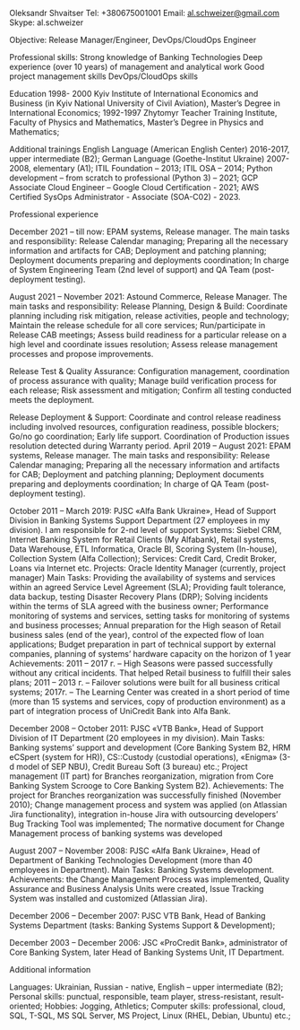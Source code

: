 Oleksandr Shvaitser
Tel: +380675001001
Email: al.schweizer@gmail.com
Skype: al.schweizer

Objective: 
Release Manager/Engineer, DevOps/CloudOps Engineer 

Professional skills:
Strong knowledge of Banking Technologies
Deep experience (over 10 years) of management and analytical work
Good project management skills
DevOps/CloudOps skills

Education
1998- 2000 Kyiv Institute of International Economics and Business (in Kyiv National University of Civil Aviation), Master’s Degree in International Economics;
1992-1997  Zhytomyr Teacher Training Institute, Faculty of Physics and Mathematics, Master’s Degree in Physics and Mathematics;

Additional trainings
English Language (American English Center) 2016-2017, upper intermediate (B2);
German Language (Goethe-Institut Ukraine) 2007-2008, elementary (A1);
ITIL Foundation – 2013;
ITIL OSA – 2014;
Python development – from scratch to professional (Python 3) – 2021;
GCP Associate Cloud Engineer – Google Cloud Certification - 2021;
AWS Certified SysOps Administrator - Associate (SOA-C02) - 2023.

Professional experience

December 2021 – till now: EPAM systems, Release manager.
The main tasks and responsibility: 
Release Calendar managing;
Preparing all the necessary information and artifacts for CAB;
Deployment and patching planning;
Deployment documents preparing and deployments coordination;
In charge of System Engineering Team (2nd level of support) and QA Team (post-deployment testing).

August 2021 – November 2021: Astound Commerce, Release Manager.
The main tasks and responsibility:
Release Planning, Design & Build:
    Coordinate planning including risk mitigation, release activities, people and technology;
    Maintain the release schedule for all core services;
    Run/participate in Release CAB meetings;
    Assess build readiness for a particular release on a high level and coordinate issues resolution;
    Assess release management processes and propose improvements.

Release Test & Quality Assurance:
    Configuration management, coordination of process assurance with quality;
    Manage build verification process for each release;
    Risk assessment and mitigation;
    Confirm all testing conducted meets the deployment.

Release Deployment & Support:
    Coordinate and control release readiness including involved resources, configuration readiness, possible blockers;
    Go/no go coordination;
    Early life support. Coordination of Production issues resolution detected during Warranty period.
April 2019 – August 2021: EPAM systems, Release manager.
The main tasks and responsibility: 
Release Calendar managing;
Preparing all the necessary information and artifacts for CAB;
Deployment and patching planning;
Deployment documents preparing and deployments coordination;
In charge of QA Team (post-deployment testing).

October 2011 – March 2019: PJSC «Alfa Bank Ukraine», Head of Support Division in Banking Systems Support Department (27 employees in my division).
I am responsible for 2-nd level of support
Systems: Siebel CRM, Internet Banking System for Retail Clients (My Alfabank), Retail systems, Data Warehouse, ETL Informatica, Oracle BI, Scoring System (In-house), Collection System (Alfa Collection);
Services: Credit Card, Credit Broker, Loans via Internet etc.
Projects: Oracle Identity Manager (currently, project manager)
Main Tasks:
Providing the availability of systems and services within an agreed Service Level Agreement (SLA);
Providing fault tolerance, data backup, testing Disaster Recovery Plans (DRP);
Solving incidents within the terms of SLA agreed with the business owner;
Performance monitoring of systems and services, setting tasks for monitoring of systems and business processes;
Annual preparation for the High season of Retail business sales (end of the year), control of the expected flow of loan applications;
Budget preparation in part of technical support by external companies, planning of systems’ hardware capacity on the horizon of 1 year
Achievements: 
2011 – 2017 г. – High Seasons were passed successfully without any critical incidents. That helped Retail business to fulfill their sales plans;
2011 – 2013 г. – Failover solutions were built for all business critical systems;
2017г. – The Learning Center was created in a short period of time (more than 15 systems and services, copy of production environment) as a part of integration process of UniCredit Bank into Alfa Bank.

December 2008 – October 2011: PJSC «VTB Bank», Head of Support Division of IT Department  (20 employees in my division).
Main Tasks:
Banking systems’ support and development (Core Banking System B2, HRM eCSpert (system for HR)), CS::Custody (custodial operations), «Enigma» (3-d model of SEP NBU),  Credit Bureau Soft (3 bureau) etc.; 
Project management (IT part) for Branches reorganization, migration from Core Banking System Scrooge to Core Banking System B2).
Achievements:
The project for Branches reorganization was successfully finished (November 2010);
Change management process and system was applied (on Atlassian Jira functionality), integration in-house Jira with outsourcing developers’ Bug Tracking Tool was implemented;
The normative document for Change Management process of banking systems was developed

August 2007 – November 2008: PJSC «Alfa Bank Ukraine», Head of Department of Banking Technologies Development (more than 40 employees in Department). 
Main Tasks: Banking Systems development. 
Achievements: the Change Management Process was implemented, Quality Assurance and Business Analysis  Units were created, Issue Tracking System was installed and customized (Atlassian Jira).

December 2006 – December 2007: PJSC VTB Bank, Head of Banking Systems Department (tasks: Banking Systems Support & Development);

December 2003 – December 2006: JSC «ProCredit Bank», administrator of Core Banking System, later Head of Banking Systems Unit, IT Department.


Additional information

Languages: Ukrainian, Russian - native, English – upper intermediate (B2);
Personal skills: punctual, responsible, team player, stress-resistant, result-oriented;
Hobbies: Jogging, Athletics;
Computer skills: professional, cloud, SQL, T-SQL, MS SQL Server, MS Project, Linux (RHEL, Debian, Ubuntu) etc.;
